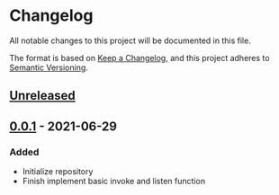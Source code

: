 # Changelog
All notable changes to this project will be documented in this file.

The format is based on [Keep a Changelog](https://keepachangelog.com/en/1.0.0/),
and this project adheres to [Semantic Versioning](https://semver.org/spec/v2.0.0.html).

## [Unreleased]

## [0.0.1] - 2021-06-29
### Added
- Initialize repository
- Finish implement basic invoke and listen function

[Unreleased]: https://github.com/Fangjun-Zhou/Unity-Global-Event-System
[0.0.1]: https://github.com/Fangjun-Zhou/Unity-Global-Event-System/releases/tag/v0.0.1